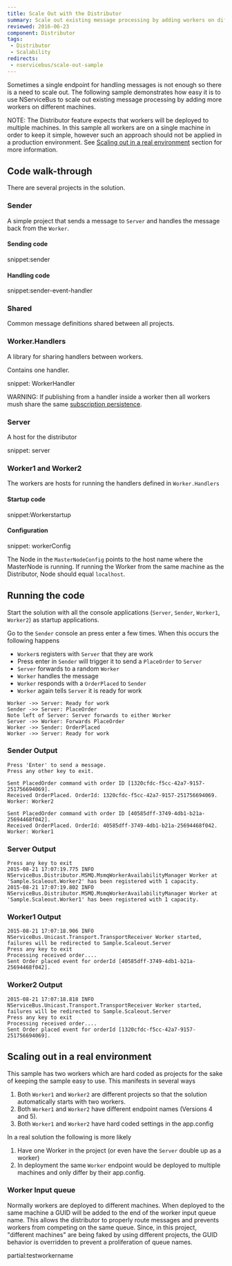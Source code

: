 ```yaml
---
title: Scale Out with the Distributor
summary: Scale out existing message processing by adding workers on different machines.
reviewed: 2016-06-23
component: Distributor
tags:
 - Distributor
 - Scalability
redirects:
 - nservicebus/scale-out-sample
---
```


Sometimes a single endpoint for handling messages is not enough so there is a need to scale out. The following sample demonstrates how easy it is to use NServiceBus to scale out existing message processing by adding more workers on different machines.

NOTE: The Distributor feature expects that workers will be deployed to multiple machines. In this sample all workers are on a single machine in order to keep it simple, however such an approach should not be applied in a production environment. See [Scaling out in a real environment](#scaling-out-in-a-real-environment) section for more information.
 

## Code walk-through

There are several projects in the solution.


### Sender

A simple project that sends a message to `Server` and handles the message back from the `Worker`.


#### Sending code

snippet:sender


#### Handling code


snippet:sender-event-handler


### Shared

Common message definitions shared between all projects.


### Worker.Handlers

A library for sharing handlers between workers.

Contains one handler.

snippet: WorkerHandler

WARNING: If publishing from a handler inside a worker then all workers mush share the same [subscription persistence](/nservicebus/persistence/).


### Server

A host for the distributor

snippet: server


### Worker1 and Worker2

The workers are hosts for running the handlers defined in `Worker.Handlers`


#### Startup code

snippet:Workerstartup


#### Configuration

snippet: workerConfig

The Node in the `MasterNodeConfig` points to the host name where the MasterNode is running. If running the Worker from the same machine as the Distributor, Node should equal `localhost`.


## Running the code

Start the solution with all the console applications (`Server`, `Sender`, `Worker1`, `Worker2`) as startup applications.

Go to the `Sender` console an press enter a few times. When this occurs the following happens

 * `Worker`s registers with `Server` that they are work
 * Press enter in `Sender` will trigger it to send a `PlaceOrder` to `Server`
 * `Server` forwards to a random `Worker`
 * `Worker` handles the message
 * `Worker` responds with a `OrderPlaced` to `Sender`
 * `Worker` again tells `Server` it is ready for work

```mermaid
Worker ->> Server: Ready for work
Sender ->> Server: PlaceOrder
Note left of Server: Server forwards to either Worker
Server ->> Worker: Forwards PlaceOrder
Worker ->> Sender: OrderPlaced
Worker ->> Server: Ready for work
```


### Sender Output

```no-highlight
Press 'Enter' to send a message.
Press any other key to exit.

Sent PlacedOrder command with order ID [1320cfdc-f5cc-42a7-9157-251756694069].
Received OrderPlaced. OrderId: 1320cfdc-f5cc-42a7-9157-251756694069. Worker: Worker2

Sent PlacedOrder command with order ID [40585dff-3749-4db1-b21a-25694468f042].
Received OrderPlaced. OrderId: 40585dff-3749-4db1-b21a-25694468f042. Worker: Worker1
```


### Server Output

```no-highlight
Press any key to exit
2015-08-21 17:07:19.775 INFO  NServiceBus.Distributor.MSMQ.MsmqWorkerAvailabilityManager Worker at 'Sample.Scaleout.Worker2' has been registered with 1 capacity.
2015-08-21 17:07:19.802 INFO  NServiceBus.Distributor.MSMQ.MsmqWorkerAvailabilityManager Worker at 'Sample.Scaleout.Worker1' has been registered with 1 capacity.
```


### Worker1 Output

```no-highlight
2015-08-21 17:07:18.906 INFO  NServiceBus.Unicast.Transport.TransportReceiver Worker started, failures will be redirected to Sample.Scaleout.Server
Press any key to exit
Processing received order....
Sent Order placed event for orderId [40585dff-3749-4db1-b21a-25694468f042].
```


### Worker2 Output

```no-highlight
2015-08-21 17:07:18.818 INFO  NServiceBus.Unicast.Transport.TransportReceiver Worker started, failures will be redirected to Sample.Scaleout.Server
Press any key to exit
Processing received order....
Sent Order placed event for orderId [1320cfdc-f5cc-42a7-9157-251756694069].
```


## Scaling out in a real environment

This sample has two workers which are hard coded as projects for the sake of keeping the sample easy to use. This manifests in several ways

 1. Both `Worker1` and `Worker2` are different projects so that the solution automatically starts with two workers.
 1. Both `Worker1` and `Worker2` have different endpoint names (Versions 4 and 5).
 1. Both `Worker1` and `Worker2` have hard coded settings in the app.config

In a real solution the following is more likely

 1. Have one Worker in the project (or even have the `Server` double up as a worker)
 1. In deployment the same `Worker` endpoint would be deployed to multiple machines and only differ by their app.config.


### Worker Input queue

Normally workers are deployed to different machines. When deployed to the same machine a GUID will be added to the end of the worker input queue name. This allows the distributor to properly route messages and prevents workers from competing on the same queue. Since, in this project, "different machines" are being faked by using different projects, the GUID behavior is overridden to prevent a proliferation of queue names.

partial:testworkername
